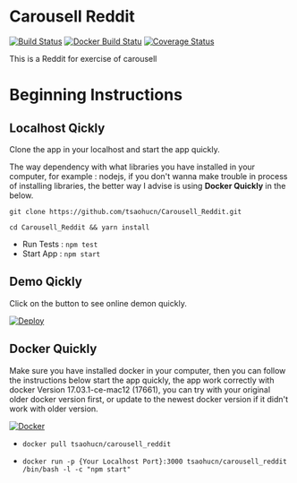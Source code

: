 # Carousell Reddit

[![Build Status](https://travis-ci.org/tsaohucn/Carousell_Reddit.svg?branch=master)](https://travis-ci.org/tsaohucn/Carousell_Reddit)
[![Docker Build Statu](https://img.shields.io/docker/build/tsaohucn/carousell_reddit.svg)](https://hub.docker.com/r/tsaohucn/carousell_reddit/builds/)
[![Coverage Status](https://coveralls.io/repos/github/tsaohucn/Carousell_Reddit/badge.svg?branch=master)](https://coveralls.io/github/tsaohucn/Carousell_Reddit?branch=master)

This is a Reddit for exercise of carousell

# Beginning Instructions

## Localhost Qickly

Clone the app in your localhost and start the app quickly. 

The way dependency with what libraries you have installed in your computer, for example : nodejs, if you don't wanna make trouble in process  of installing libraries, the better way I advise is using **Docker Quickly** in the below.

`git clone https://github.com/tsaohucn/Carousell_Reddit.git`

`cd Carousell_Reddit && yarn install`

* Run Tests : `npm test`
* Start App : `npm start`

## Demo Qickly

Click on the button to see online demon quickly.

[![Deploy](https://www.herokucdn.com/deploy/button.svg)](https://carousellreddit.herokuapp.com/)

## Docker Quickly

Make sure you have installed docker in your computer, then you can follow the instructions below start the app quickly, the app work correctly with docker Version 17.03.1-ce-mac12 (17661), you can try with your original older docker version first, or update to the newest docker version if it didn't work with older version. 

[![Docker](https://seeklogo.com/images/D/docker-logo-6D6F987702-seeklogo.com.png)](https://hub.docker.com/r/tsaohucn/carousell_reddit/)

* `docker pull tsaohucn/carousell_reddit`

* `docker run -p {Your Localhost Port}:3000 tsaohucn/carousell_reddit /bin/bash -l -c "npm start"`